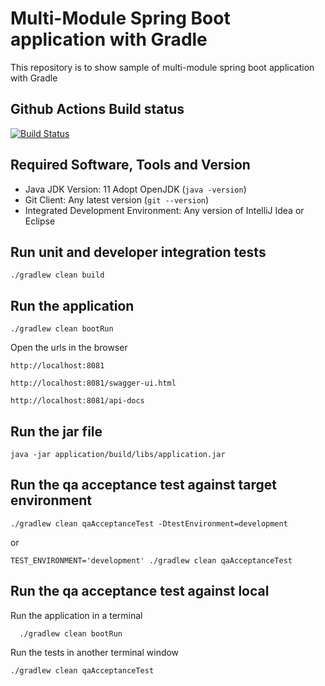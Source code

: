 # Multi-Module Spring Boot application with Gradle

This repository is to show sample of multi-module spring boot application with Gradle

## Github Actions Build status
[![Build Status](https://github.com/harishkannarao/gradle-spring-boot/workflows/CI-master/badge.svg)](https://github.com/harishkannarao/gradle-spring-boot/actions?query=workflow%3ACI-master)

## Required Software, Tools and Version
* Java JDK Version: 11 Adopt OpenJDK (`java -version`)
* Git Client: Any latest version (`git --version`)
* Integrated Development Environment: Any version of IntelliJ Idea or Eclipse

## Run unit and developer integration tests

    ./gradlew clean build
    
## Run the application

    ./gradlew clean bootRun
    
Open the urls in the browser

    http://localhost:8081
    
    http://localhost:8081/swagger-ui.html
    
    http://localhost:8081/api-docs
    
## Run the jar file

    java -jar application/build/libs/application.jar
    
## Run the qa acceptance test against target environment

    ./gradlew clean qaAcceptanceTest -DtestEnvironment=development
    
or

    TEST_ENVIRONMENT='development' ./gradlew clean qaAcceptanceTest
    
## Run the qa acceptance test against local

Run the application in a terminal

      ./gradlew clean bootRun
      
Run the tests in another terminal window

    ./gradlew clean qaAcceptanceTest